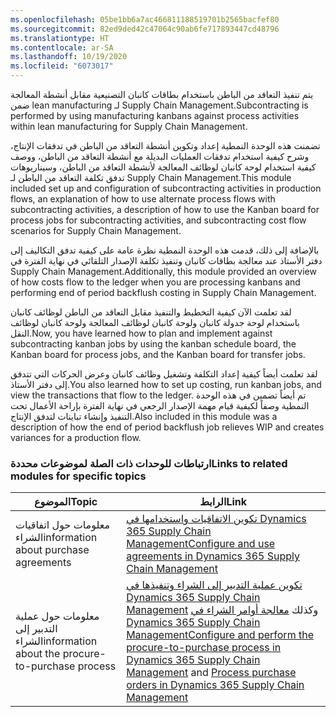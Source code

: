 ```yaml
---
ms.openlocfilehash: 05be1bb6a7ac466811188519701b2565bacfef80
ms.sourcegitcommit: 82ed9ded42c47064c90ab6fe717893447cd48796
ms.translationtype: HT
ms.contentlocale: ar-SA
ms.lasthandoff: 10/19/2020
ms.locfileid: "6073017"
---
```


<span data-ttu-id="232aa-101">يتم تنفيذ التعاقد من الباطن باستخدام بطاقات كانبان التصنيعية مقابل أنشطة المعالجة ضمن lean manufacturing لـ Supply Chain Management.</span><span class="sxs-lookup"><span data-stu-id="232aa-101">Subcontracting is performed by using manufacturing kanbans against process activities within lean manufacturing for Supply Chain Management.</span></span>

<span data-ttu-id="232aa-102">تضمنت هذه الوحدة النمطية إعداد وتكوين أنشطة التعاقد من الباطن في تدفقات الإنتاج، وشرح كيفية استخدام تدفقات العمليات البديلة مع أنشطة التعاقد من الباطن، ووصف كيفية استخدام لوحة كانبان لوظائف المعالجة لأنشطة التعاقد من الباطن، وسيناريوهات تدفق تكلفة التعاقد من الباطن لـ Supply Chain Management.</span><span class="sxs-lookup"><span data-stu-id="232aa-102">This module included set up and configuration of subcontracting activities in production flows, an explanation of how to use alternate process flows with subcontracting activities, a description of how to use the Kanban board for process jobs for subcontracting activities, and subcontracting cost flow scenarios for Supply Chain Management.</span></span>

<span data-ttu-id="232aa-103">بالإضافة إلى ذلك، قدمت هذه الوحدة النمطية نظرة عامة على كيفية تدفق التكاليف إلى دفتر الأستاذ عند معالجة بطاقات كانبان وتنفيذ تكلفة الإصدار التلقائي في نهاية الفترة في Supply Chain Management.</span><span class="sxs-lookup"><span data-stu-id="232aa-103">Additionally, this module provided an overview of how costs flow to the ledger when you are processing kanbans and performing end of period backflush costing in Supply Chain Management.</span></span>

<span data-ttu-id="232aa-104">لقد تعلمت الآن كيفية التخطيط والتنفيذ مقابل التعاقد من الباطن لوظائف كانبان باستخدام لوحة جدولة كانبان ولوحة كانبان لوظائف المعالجة ولوحة كانبان لوظائف النقل.</span><span class="sxs-lookup"><span data-stu-id="232aa-104">Now, you have learned how to plan and implement against subcontracting kanban jobs by using the kanban schedule board, the Kanban board for process jobs, and the Kanban board for transfer jobs.</span></span>

<span data-ttu-id="232aa-105">لقد تعلمت أيضاً كيفية إعداد التكلفة وتشغيل وظائف كانبان وعرض الحركات التي تتدفق إلى دفتر الأستاذ.</span><span class="sxs-lookup"><span data-stu-id="232aa-105">You also learned how to set up costing, run kanban jobs, and view the transactions that flow to the ledger.</span></span> <span data-ttu-id="232aa-106">تم أيضاً تضمين في هذه الوحدة النمطية وصفاً لكيفية قيام مهمة الإصدار الرجعي في نهاية الفترة بإراحة الأعمال تحت التنفيذ وإنشاء تباينات لتدفق الإنتاج.</span><span class="sxs-lookup"><span data-stu-id="232aa-106">Also included in this module was a description of how the end of period backflush job relieves WIP and creates variances for a production flow.</span></span>

### <a name="links-to-related-modules-for-specific-topics"></a><span data-ttu-id="232aa-107">ارتباطات للوحدات ذات الصلة لموضوعات محددة</span><span class="sxs-lookup"><span data-stu-id="232aa-107">Links to related modules for specific topics</span></span>


| <span data-ttu-id="232aa-108">الموضوع</span><span class="sxs-lookup"><span data-stu-id="232aa-108">Topic</span></span> | <span data-ttu-id="232aa-109">الرابط</span><span class="sxs-lookup"><span data-stu-id="232aa-109">Link</span></span> |
 | ------------- | ------------- |
 |<span data-ttu-id="232aa-110">معلومات حول اتفاقيات الشراء</span><span class="sxs-lookup"><span data-stu-id="232aa-110">information about purchase agreements</span></span> | [<span data-ttu-id="232aa-111">تكوين الاتفاقيات واستخدامها في Dynamics 365 Supply Chain Management</span><span class="sxs-lookup"><span data-stu-id="232aa-111">Configure and use agreements in Dynamics 365 Supply Chain Management</span></span>](https://docs.microsoft.com//learn/modules/configure-use-agreements-dyn365-supply-chain-mgmt/?azure-portal=true) |
 |<span data-ttu-id="232aa-112">معلومات حول عملية التدبير إلى الشراء‬</span><span class="sxs-lookup"><span data-stu-id="232aa-112">information about the procure-to-purchase process</span></span> | <span data-ttu-id="232aa-113">[تكوين عملية التدبير إلى الشراء وتنفيذها في Dynamics 365 Supply Chain Management](https://docs.microsoft.com/learn/modules/configure-perform-procure-purchase-dyn365-supply-chain-mgmt/?azure-portal=true) وكذلك [معالجة أوامر الشراء في Dynamics 365 Supply Chain Management](https://docs.microsoft.com/learn/modules/process-purchase-orders-dyn365-supply-chain-mgmt/?azure-portal=true)</span><span class="sxs-lookup"><span data-stu-id="232aa-113">[Configure and perform the procure-to-purchase process in Dynamics 365 Supply Chain Management](https://docs.microsoft.com/learn/modules/configure-perform-procure-purchase-dyn365-supply-chain-mgmt/?azure-portal=true) and [Process purchase orders in Dynamics 365 Supply Chain Management](https://docs.microsoft.com/learn/modules/process-purchase-orders-dyn365-supply-chain-mgmt/?azure-portal=true)</span></span> |

